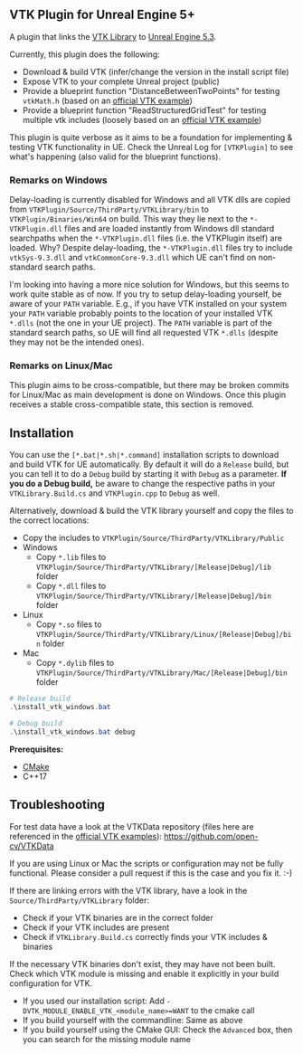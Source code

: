 ## VTK Plugin for Unreal Engine 5+

A plugin that links the [VTK Library](https://github.com/Kitware/VTK) to [Unreal Engine 5.3](https://docs.unrealengine.com/5.3/en-US/).

Currently, this plugin does the following:
- Download & build VTK (infer/change the version in the install script file)
- Expose VTK to your complete Unreal project (public)
- Provide a blueprint function "DistanceBetweenTwoPoints" for testing `vtkMath.h` (based on an [official VTK example](https://examples.vtk.org/site/Cxx/SimpleOperations/DistanceBetweenPoints/))
- Provide a blueprint function "ReadStructuredGridTest" for testing multiple vtk includes (loosely based on an [official VTK example](https://examples.vtk.org/site/Cxx/IO/ReadStructuredGrid/#download-and-build-readstructuredgrid))

This plugin is quite verbose as it aims to be a foundation for implementing & testing VTK functionality in UE.
Check the Unreal Log for `[VTKPlugin]` to see what's happening (also valid for the blueprint functions).

### Remarks on Windows

Delay-loading is currently disabled for Windows and all VTK dlls are copied from `VTKPlugin/Source/ThirdParty/VTKLibrary/bin` to `VTKPlugin/Binaries/Win64` on build.
This way they lie next to the `*-VTKPlugin.dll` files and are loaded instantly from Windows dll standard searchpaths when the `*-VTKPlugin.dll` files (i.e. the VTKPlugin itself) are loaded.
Why? Despite delay-loading, the `*-VTKPlugin.dll` files try to include `vtkSys-9.3.dll` and `vtkCommonCore-9.3.dll` which UE can't find on non-standard search paths.

I'm looking into having a more nice solution for Windows, but this seems to work quite stable as of now.
If you try to setup delay-loading yourself, be aware of your `PATH` variable. 
E.g., if you have VTK installed on your system your `PATH` variable probably points to the location of your installed VTK `*.dlls` (not the one in your UE project).
The `PATH` variable is part of the standard search paths, so UE will find all requested VTK `*.dlls` (despite they may not be the intended ones).

### Remarks on Linux/Mac

This plugin aims to be cross-compatible, but there may be broken commits for Linux/Mac as main development is done on Windows.
Once this plugin receives a stable cross-compatible state, this section is removed.

## Installation

You can use the `[*.bat|*.sh|*.command]` installation scripts to download and build VTK for UE automatically.
By default it will do a `Release` build, but you can tell it to do a `Debug` build by starting it with `Debug` as a parameter. **If you do a Debug build,** be aware to change the respective paths in your `VTKLibrary.Build.cs` and `VTKPlugin.cpp` to `Debug` as well.

Alternatively, download & build the VTK library yourself and copy the files to the correct locations:
- Copy the includes to `VTKPlugin/Source/ThirdParty/VTKLibrary/Public`
- Windows
  - Copy `*.lib` files to `VTKPlugin/Source/ThirdParty/VTKLibrary/[Release|Debug]/lib` folder
  - Copy `*.dll` files to `VTKPlugin/Source/ThirdParty/VTKLibrary/[Release|Debug]/bin` folder
- Linux
  - Copy `*.so` files to `VTKPlugin/Source/ThirdParty/VTKLibrary/Linux/[Release|Debug]/bin` folder
- Mac
  - Copy `*.dylib` files to `VTKPlugin/Source/ThirdParty/VTKLibrary/Mac/[Release|Debug]/bin` folder

```powershell 
# Release build
.\install_vtk_windows.bat

# Debug build
.\install_vtk_windows.bat debug
```

**Prerequisites:**

- [CMake](https://cmake.org/)
- C++17

## Troubleshooting

For test data have a look at the VTKData repository (files here are referenced in the [official VTK examples](https://examples.vtk.org/site/Cxx)): https://github.com/open-cv/VTKData

If you are using Linux or Mac the scripts or configuration may not be fully functional.
Please consider a pull request if this is the case and you fix it. :-)

If there are linking errors with the VTK library, have a look in the `Source/ThirdParty/VTKLibrary` folder:
- Check if your VTK binaries are in the correct folder
- Check if your VTK includes are present
- Check if `VTKLibrary.Build.cs` correctly finds your VTK includes & binaries

If the necessary VTK binaries don't exist, they may have not been built.
Check which VTK module is missing and enable it explicitly in your build configuration for VTK.
- If you used our installation script: Add `-DVTK_MODULE_ENABLE_VTK_<module_name>=WANT` to the cmake call
- If you build yourself with the commandline: Same as above
- If you build yourself using the CMake GUI: Check the `Advanced` box, then you can search for the missing module name
